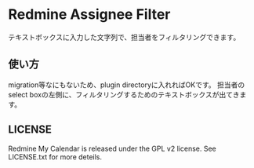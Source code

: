 Redmine Assignee Filter
===================

テキストボックスに入力した文字列で、担当者をフィルタリングできます。

使い方
-------

migration等なにもないため、plugin directoryに入れればOKです。
担当者のselect boxの左側に、フィルタリングするためのテキストボックスが出てきます。


LICENSE
-------

Redmine My Calendar is released under the GPL v2 license.
See LICENSE.txt for more deteils.
